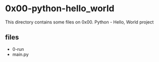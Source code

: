 # 0x00-python-hello_world

This directory contains some files on 0x00. Python - Hello, World project

## files

* 0-run
* main.py
